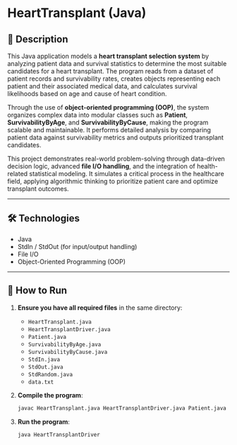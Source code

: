 # HeartTransplant (Java)

## 📝 Description  
This Java application models a **heart transplant selection system** by analyzing patient data and survival statistics to determine the most suitable candidates for a heart transplant. The program reads from a dataset of patient records and survivability rates, creates objects representing each patient and their associated medical data, and calculates survival likelihoods based on age and cause of heart condition.

Through the use of **object-oriented programming (OOP)**, the system organizes complex data into modular classes such as **Patient**, **SurvivabilityByAge**, and **SurvivabilityByCause**, making the program scalable and maintainable. It performs detailed analysis by comparing patient data against survivability metrics and outputs prioritized transplant candidates. 

This project demonstrates real-world problem-solving through data-driven decision logic, advanced **file I/O handling**, and the integration of health-related statistical modeling. It simulates a critical process in the healthcare field, applying algorithmic thinking to prioritize patient care and optimize transplant outcomes.

---

## 🛠️ Technologies  
- Java  
- StdIn / StdOut (for input/output handling)  
- File I/O  
- Object-Oriented Programming (OOP)  

---

## 🚀 How to Run  

1. **Ensure you have all required files** in the same directory:  
   - `HeartTransplant.java`  
   - `HeartTransplantDriver.java`  
   - `Patient.java`  
   - `SurvivabilityByAge.java`  
   - `SurvivabilityByCause.java`  
   - `StdIn.java`  
   - `StdOut.java`  
   - `StdRandom.java`  
   - `data.txt`  

2. **Compile the program**:  
   ```bash  
   javac HeartTransplant.java HeartTransplantDriver.java Patient.java SurvivabilityByAge.java SurvivabilityByCause.java RecursiveAppend.java StdIn.java StdOut.java StdRandom.java
   
3. **Run the program**:  
   ```bash  
   java HeartTransplantDriver  
